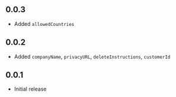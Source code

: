 ## 0.0.3

* Added `allowedCountries`

## 0.0.2

* Added `companyName`, `privacyURL`, `deleteInstructions`, `customerId`

## 0.0.1

* Initial release
